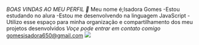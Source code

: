 *BOAS VINDAS AO MEU PERFIL 💟*
Meu nome é;Isadora Gomes 
-Estou estudando no alura
-Estou me desenvolvendo na linguagem JavaScript
-Utilizo esse espaço para minha organização e compartilhamento dos meu projetos desenvolvidos
*Voçe pode entrar em contato comigo*
gomesisadora650@gmail.com
![](link)
